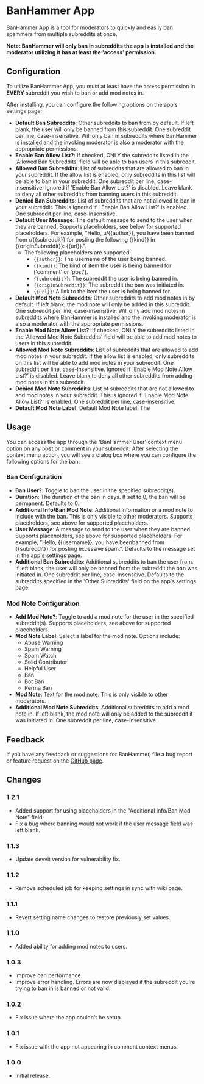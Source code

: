 # BanHammer App

BanHammer App is a tool for moderators to quickly and easily ban spammers from multiple subreddits at once.

**Note: BanHammer will only ban in subreddits the app is installed and the moderator utilizing it has at least the
'access' permission.**

## Configuration

To utilize BanHammer App, you must at least have the `access` permission in **EVERY** subreddit you wish to ban or add
mod notes in.

After installing, you can configure the following options on the app's settings page:

- **Default Ban Subreddits**: Other subreddits to ban from by default. If left blank, the user will only be banned from
  this subreddit. One subreddit per line, case-insensitive. Will only ban in subreddits where BanHammer is installed and
  the invoking moderator is also a moderator with the appropriate permissions.
- **Enable Ban Allow List?**: If checked, ONLY the subreddits listed in the 'Allowed Ban Subreddits' field will be able
  to ban users in this subreddit.
- **Allowed Ban Subreddits**: List of subreddits that are allowed to ban in your subreddit. If the allow list is
  enabled, only subreddits in this list will be able to ban in your subreddit. One subreddit per line, case-insensitive.
  Ignored if 'Enable Ban Allow List?' is disabled. Leave blank to deny all other subreddits from banning users in this
  subreddit.
- **Denied Ban Subreddits**: List of subreddits that are not allowed to ban in your subreddit. This is ignored if '
  Enable Ban Allow List?' is enabled. One subreddit per line, case-insensitive.
- **Default User Message**: The default message to send to the user when they are banned. Supports placeholders, see
  below for supported placeholders. For example, "Hello, u/{{author}}, you have been banned from r/{{subreddit}} for
  posting the following {{kind}} in {{originSubreddit}}: {{url}}.".
    - The following placeholders are supported:
        - `{{author}}`: The username of the user being banned.
        - `{{kind}}`: The kind of item the user is being banned for ('comment' or 'post').
        - `{{subreddit}}`: The subreddit the user is being banned in.
        - `{{originSubreddit}}`: The subreddit the ban was initiated in.
        - `{{url}}`: A link to the item the user is being banned for.
- **Default Mod Note Subreddits**: Other subreddits to add mod notes in by default. If left blank, the mod note will
  only be added in this subreddit. One subreddit per line, case-insensitive. Will only add mod notes in subreddits where
  BanHammer is installed and the invoking moderator is also a moderator with the appropriate permissions.
- **Enable Mod Note Allow List?**: If checked, ONLY the subreddits listed in the 'Allowed Mod Note Subreddits' field
  will be able to add mod notes to users in this subreddit.
- **Allowed Mod Note Subreddits**: List of subreddits that are allowed to add mod notes in your subreddit. If the allow
  list is enabled, only subreddits on this list will be able to add mod notes in your subreddit. One subreddit per line,
  case-insensitive. Ignored if 'Enable Mod Note Allow List?' is disabled. Leave blank to deny all other subreddits from
  adding mod notes in this subreddit.
- **Denied Mod Note Subreddits**: List of subreddits that are not allowed to add mod notes in your subreddit. This is
  ignored if 'Enable Mod Note Allow List?' is enabled. One subreddit per line, case-insensitive.
- **Default Mod Note Label**: Default Mod Note label. The

## Usage

You can access the app through the 'BanHammer User' context menu option on any post or comment in your subreddit. After
selecting the context menu action, you will see a dialog box where you can configure the following options for the ban:

### Ban Configuration

- **Ban User?**: Toggle to ban the user in the specified subreddit(s).
- **Duration**: The duration of the ban in days. If set to 0, the ban will be permanent. Defaults to 0.
- **Additional Info/Ban Mod Note**: Additional information or a mod note to include with the ban. This is only visible
  to other moderators. Supports placeholders, see above for supported placeholders.
- **User Message**: A message to send to the user when they are banned. Supports placeholders, see above for supported
  placeholders. For example, "Hello, {{username}}, you have beenbanned from {{subreddit}} for posting excessive spam.".
  Defaults to the message set in the app's settings page.
- **Additional Ban Subreddits**: Additional subreddits to ban the user from. If left blank, the user will only be banned
  from the subreddit the ban was initiated in. One subreddit per line, case-insensitive. Defaults to the subreddits
  specified in the 'Other Subreddits' field on the app's settings page.

### Mod Note Configuration

- **Add Mod Note?**: Toggle to add a mod note for the user in the specified subreddit(s). Supports placeholders, see
  above for supported placeholders.
- **Mod Note Label**: Select a label for the mod note. Options include:
    - Abuse Warning
    - Spam Warning
    - Spam Watch
    - Solid Contributor
    - Helpful User
    - Ban
    - Bot Ban
    - Perma Ban
- **Mod Note**: Text for the mod note. This is only visible to other moderators.
- **Additional Mod Note Subreddits**: Additional subreddits to add a mod note in. If left blank, the mod note will only
  be added to the subreddit it was initiated in. One subreddit per line, case-insensitive.

## Feedback

If you have any feedback or suggestions for BanHammer, file a bug report or feature request on the
[GitHub page](https://github.com/LilSpazJoekp/banhammerapp).

## Changes

### 1.2.1

- Added support for using placeholders in the "Additional Info/Ban Mod Note" field.
- Fix a bug where banning would not work if the user message field was left blank. 

### 1.1.3

- Update devvit version for vulnerability fix.

### 1.1.2

- Remove scheduled job for keeping settings in sync with wiki page.

### 1.1.1

- Revert setting name changes to restore previously set values.

### 1.1.0

- Added ability for adding mod notes to users.

### 1.0.3

- Improve ban performance.
- Improve error handling. Errors are now displayed if the subreddit you're trying to ban in is banned or not valid.

### 1.0.2

- Fix issue where the app couldn't be setup.

### 1.0.1

- Fix issue with the app not appearing in comment context menus.

### 1.0.0

- Initial release.
